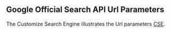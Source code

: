 ## Google Official Search API Url Parameters
The Customize Search Engine illustrates the Url parameters [CSE](https://developers.google.com/custom-search/json-api/v1/reference/cse/list).
